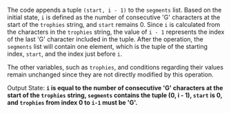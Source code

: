 The code appends a tuple `(start, i - 1)` to the `segments` list. Based on the initial state, `i` is defined as the number of consecutive 'G' characters at the start of the `trophies` string, and `start` remains 0. Since `i` is calculated from the characters in the `trophies` string, the value of `i - 1` represents the index of the last 'G' character included in the tuple. After the operation, the `segments` list will contain one element, which is the tuple of the starting index, `start`, and the index just before `i`.

The other variables, such as `trophies`, and conditions regarding their values remain unchanged since they are not directly modified by this operation.

Output State: **`i` is equal to the number of consecutive 'G' characters at the start of the `trophies` string, `segments` contains the tuple (0, i - 1), `start` is 0, and `trophies` from index 0 to `i-1` must be 'G'.**